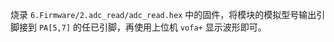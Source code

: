 烧录 `6.Firmware/2.adc_read/adc_read.hex` 中的固件，将模块的模拟型号输出引脚接到 `PA[5,7]` 的任已引脚，再使用上位机 `vofa+` 显示波形即可。

